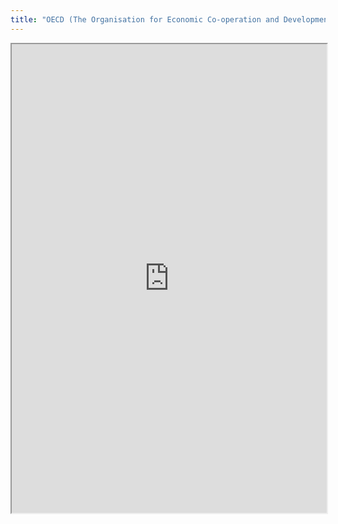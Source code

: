```yaml
---
title: "OECD (The Organisation for Economic Co-operation and Development)"
---
```




<iframe height="750" width="100%" src="https://ewelton.github.io/ktest/wiki.html#OECD%20(The%20Organisation%20for%20Economic%20Co-operation%20and%20Development)"></iframe>
